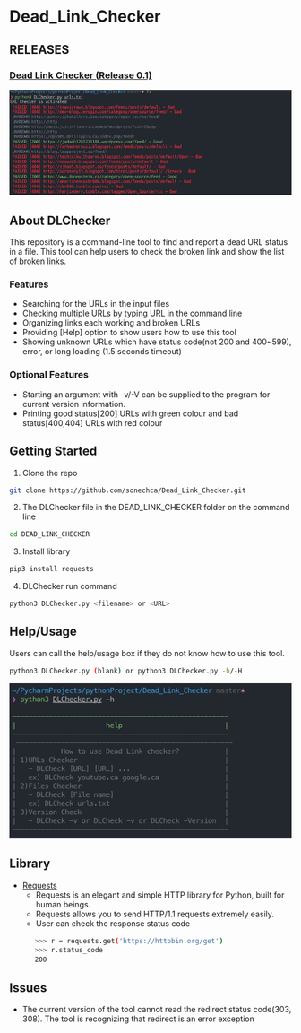# Dead_Link_Checker
## RELEASES
### [Dead Link Checker (Release 0.1)](https://github.com/sonechca/Dead_Link_Checker)
<p align="center">
  <img src="./venv/img/DLC1.png" alt="DLChecker" width="738">
</p>

## About DLChecker
This repository is a command-line tool to find and report a dead URL status in a file. This tool can help users to check the broken link and show the list of broken links.

### Features
 - Searching for the URLs in the input files
 - Checking multiple URLs by typing URL in the command line
 - Organizing links each working and broken URLs
 - Providing [Help] option to show users how to use this tool
 - Showing unknown URLs which have status code(not 200 and 400~599), error, or long loading (1.5 seconds timeout)

### Optional Features
 - Starting an argument with -v/-V can be supplied to the program for current version information.
 - Printing good status[200] URLs with green colour and bad status[400,404] URLs with red colour
## Getting Started
 
  1. Clone the repo
  
  ```bash
  git clone https://github.com/sonechca/Dead_Link_Checker.git
  ```
  
  2. The DLChecker file in the DEAD_LINK_CHECKER folder on the command line
  
  ```bash
  cd DEAD_LINK_CHECKER
  ```
  3. Install library
  ```bash
  pip3 install requests
  ```
  4. DLChecker run command
  ```bash
  python3 DLChecker.py <filename> or <URL>
  ```
## Help/Usage
 Users can call the help/usage box if they do not know how to use this tool.
 ```bash
 python3 DLChecker.py (blank) or python3 DLChecker.py -h/-H
 ```
 <p align="center">
  <img src="./venv/img/DLC2.png" alt="DLChecker" width="738">
</p>

## Library
 - [Requests](https://requests.readthedocs.io/en/master/)
	 - Requests is an elegant and simple HTTP library for Python, built for human beings.
     - Requests allows you to send HTTP/1.1 requests extremely easily.
     - User can check the response status code
     ```bash
        >>> r = requests.get('https://httpbin.org/get')
        >>> r.status_code
        200
     ```

## Issues
 - The current version of the tool cannot read the redirect status code(303, 308). The tool is recognizing that redirect is an error exception
